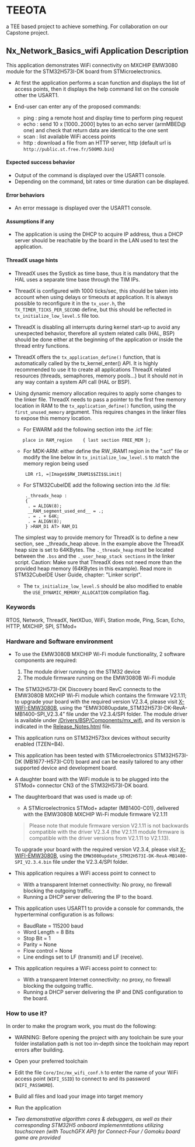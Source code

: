 

# TEEOTA
a TEE based project to achieve something. For collaboration on our Capstone project.


## <b>Nx_Network_Basics_wifi Application Description</b>

This application demonstrates WiFi connectivity on MXCHIP EMW3080 module for the STM32H573I-DK board from STMicroelectronics.

- At first the application performs a scan function and displays the list of access points, then it displays the help command list on the console other the USART1.

- End-user can enter any of the proposed commands:

  - ping <hostname> : ping a remote host and display time to perform ping request
  - echo : send 10 x [1000..2000] bytes to an echo server (armMBED@ one) and check that return data are identical to the one sent
  - scan : list available WiFi access points
  - http : download a file from an HTTP server, http <url> (default url is `http://public.st.free.fr/500MO.bin`)


#### <b>Expected success behavior</b>

- Output of the command is displayed over the USART1 console.
- Depending on the command, bit rates or time duration can be displayed.

#### <b>Error behaviors</b>

- An error message is displayed over the USART1 console.

#### <b>Assumptions if any</b>

- The application is using the DHCP to acquire IP address, thus a DHCP server should be reachable by the board in the LAN used to test the application.


#### <b>ThreadX usage hints</b>

- ThreadX uses the Systick as time base, thus it is mandatory that the HAL uses a separate time base through the TIM IPs.
- ThreadX is configured with 1000 ticks/sec, this should be taken into account when using delays or timeouts at application. It is always possible to reconfigure it in the `tx_user.h`, the `TX_TIMER_TICKS_PER_SECOND` define, but this should be reflected in `tx_initialize_low_level.S` file too.
- ThreadX is disabling all interrupts during kernel start-up to avoid any unexpected behavior, therefore all system related calls (HAL, BSP) should be done either at the beginning of the application or inside the thread entry functions.
- ThreadX offers the `tx_application_define()` function, that is automatically called by the tx_kernel_enter() API.
  It is highly recommended to use it to create all applications ThreadX related resources (threads, semaphores, memory pools...) but it should not in any way contain a system API call (HAL or BSP).
- Using dynamic memory allocation requires to apply some changes to the linker file.
  ThreadX needs to pass a pointer to the first free memory location in RAM to the `tx_application_define()` function, using the `first_unused_memory` argument.
  This requires changes in the linker files to expose this memory location.
    - For EWARM add the following section into the .icf file:
     ```
        place in RAM_region    { last section FREE_MEM };
     ```
    - For MDK-ARM:
    either define the RW_IRAM1 region in the ".sct" file
    or modify the line below in `tx_initialize_low_level.S` to match the memory region being used
    ```
        LDR r1, =|Image$$RW_IRAM1$$ZI$$Limit|
    ```
    - For STM32CubeIDE add the following section into the .ld file:
    ```
        ._threadx_heap :
        {
         . = ALIGN(8);
         __RAM_segment_used_end__ = .;
         . = . + 64K;
         . = ALIGN(8);
        } >RAM_D1 AT> RAM_D1
    ```

    The simplest way to provide memory for ThreadX is to define a new section, see ._threadx_heap above.
    In the example above the ThreadX heap size is set to 64KBytes.
    The `._threadx_heap` must be located between the `.bss` and the `._user_heap_stack sections` in the linker script.
    Caution: Make sure that ThreadX does not need more than the provided heap memory (64KBytes in this example).
    Read more in STM32CubeIDE User Guide, chapter: "Linker script".

    - The `tx_initialize_low_level.S` should be also modified to enable the `USE_DYNAMIC_MEMORY_ALLOCATION` compilation flag.

### <b>Keywords</b>

RTOS, Network, ThreadX, NetXDuo, WiFi, Station mode, Ping, Scan, Echo, HTTP, MXCHIP, SPI, STMod+

### <b>Hardware and Software environment</b>

 - To use the EMW3080B MXCHIP Wi-Fi module functionality, 2 software components are required:
   1. The module driver running on the STM32 device
   2. The module firmware running on the EMW3080B Wi-Fi module

 - The STM32H573I-DK Discovery board RevC connects to the EMW3080B MXCHIP Wi-Fi module which contains the firmware V2.1.11; to upgrade your board with the required version V2.3.4, please visit [X-WIFI-EMW3080B](https://www.st.com/en/development-tools/x-wifi-emw3080b.html), using the “EMW3080update_STM32H573I-DK-RevA-MB1400-SPI_V2.3.4” file under the V2.3.4/SPI folder.
   The module driver is available under [/Drivers/BSP/Components/mx_wifi](../../../../../Drivers/BSP/Components/mx_wifi/), and its version is indicated in the [Release_Notes.html](../../../../../Drivers/BSP/Components/mx_wifi/Release_Notes.html) file.

 - This application runs on STM32H573xx devices without security enabled (TZEN=B4).

 - This application has been tested with STMicroelectronics STM32H573I-DK (MB1677-H573I-C01)
   board and can be easily tailored to any other supported device and development board.

 - A daughter board with the WiFi module is to be plugged into the STMod+ connector CN3 of the STM32H573I-DK board.

 - The daughterboard that was used is made up of:
   - A STMicroelectronics STMod+ adapter (MB1400-C01), delivered with the EMW3080B MXCHIP Wi-Fi module firmware V2.1.11

   > Please note that module firmware version V2.1.11 is not backwards compatible with the driver V2.3.4 (the V2.1.11 module firmware is compatible with the driver versions from V2.1.11 to V2.1.13).

   To upgrade your board with the required version V2.3.4, please visit [X-WIFI-EMW3080B](https://www.st.com/en/development-tools/x-wifi-emw3080b.html),
   using the `EMW3080update_STM32H573I-DK-RevA-MB1400-SPI_V2.3.4.bin` file under the V2.3.4/SPI folder.

 - This application requires a WiFi access point to connect to
   - With a transparent Internet connectivity: No proxy, no firewall blocking the outgoing traffic.
   - Running a DHCP server delivering the IP to the board.

 - This application uses USART1 to provide a console for commands, the hyperterminal configuration is as follows:
   - BaudRate = 115200 baud
   - Word Length = 8 Bits
   - Stop Bit = 1
   - Parity = None
   - Flow control = None
   - Line endings set to LF (transmit) and LF (receive).

 - This application requires a WiFi access point to connect to:
   - With a transparent Internet connectivity: no proxy, no firewall blocking the outgoing traffic.
   - Running a DHCP server delivering the IP and DNS configuration to the board.

### <b>How to use it?</b>

In order to make the program work, you must do the following:

 - WARNING: Before opening the project with any toolchain be sure your folder installation path is not too in-depth since the toolchain may report errors after building.

 - Open your preferred toolchain

 - Edit the file `Core/Inc/mx_wifi_conf.h` to enter the name of your WiFi access point (`WIFI_SSID`) to connect to and its password (`WIFI_PASSWORD`).

 - Build all files and load your image into target memory

 - Run the application
   
 - *Two demonstrative algorithm cores & debuggers, as well as their corresponding STM32H5 onbaord implemenmtations utilizing touchscreen (with TouchGFX API) for Connect-Four / Gomoku board game are provided*


